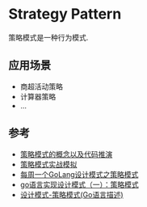 # Strategy Pattern

策略模式是一种行为模式.

## 应用场景

- 商超活动策略
- 计算器策略
- ...

## 参考

- [策略模式的概念以及代码推演](https://www.bilibili.com/video/BV17i4y147Ve)
- [策略模式实战模拟](https://www.bilibili.com/video/BV1bQ4y1A7P3)
- [每周一个GoLang设计模式之策略模式](https://www.golangtc.com/t/57744181b09ecc02f70001a3)
- [go语言实现设计模式（一）：策略模式](https://studygolang.com/articles/5199)
- [设计模式-策略模式(Go语言描述)](https://blog.csdn.net/qibin0506/article/details/50565061)